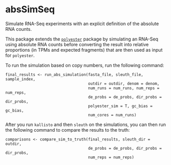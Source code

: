 # absSimSeq

Simulate RNA-Seq experiments with an explicit definition of the 
absolute RNA counts.

This package extends the [`polyester`](https://github.com/alyssafrazee/polyester)
package by simulating an RNA-Seq using absolute RNA counts before
converting the result into relative proportions (in TPMs and expected
fragments) that are then used as input for `polyester`.

To run the simulation based on copy numbers, run the following command:

```
final_results <- run_abs_simulation(fasta_file, sleuth_file, sample_index,
                                    outdir = outdir, denom = denom,
                                    num_runs = num_runs, num_reps = num_reps,
                                    de_probs = de_probs, dir_probs = dir_probs,
                                    polyester_sim = T, gc_bias = gc_bias,
                                    num_cores = num_runs)
```

After you run `kallisto` and then `sleuth` on the simulations, you can then 
run the following command to compare the results to the truth:

```
comparisons <- compare_sim_to_truth(final_results, sleuth_dir = outdir,
                                    de_probs = de_probs, dir_probs = dir_probs,
                                    num_reps = num_reps)
```
